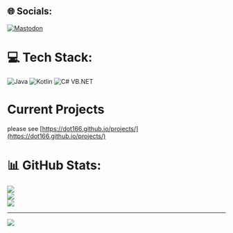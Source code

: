 
## 🌐 Socials:
[![Mastodon](https://img.shields.io/badge/-MASTODON-%232B90D9?style=plastic&logo=mastodon&logoColor=white)](https://mastodon.social/@dot_______166@mastodon.social) 

# 💻 Tech Stack:
![Java](https://img.shields.io/badge/java-%23ED8B00.svg?style=plastic&logo=openjdk&logoColor=white) ![Kotlin](https://img.shields.io/badge/kotlin-%237F52FF.svg?style=plastic&logo=kotlin&logoColor=white) ![C#](https://img.shields.io/badge/c%23-%23239120.svg?style=plastic&logo=csharp&logoColor=white) VB.NET

# Current Projects 

please see [https://dot166.github.io/projects/](https://dot166.github.io/projects/)

# 📊 GitHub Stats:
![](https://github-readme-stats.vercel.app/api?username=dot166&theme=dark&hide_border=true&include_all_commits=true&count_private=true)<br/>
![](https://github-readme-streak-stats.herokuapp.com/?user=dot166&theme=dark&hide_border=true)<br/>
![](https://github-readme-stats.vercel.app/api/top-langs/?username=dot166&theme=dark&hide_border=true&include_all_commits=true&count_private=true&layout=compact)

---
[![](https://visitcount.itsvg.in/api?id=dot166&icon=0&color=10)](https://visitcount.itsvg.in)

<!-- Proudly created with GPRM ( https://gprm.itsvg.in ) -->

